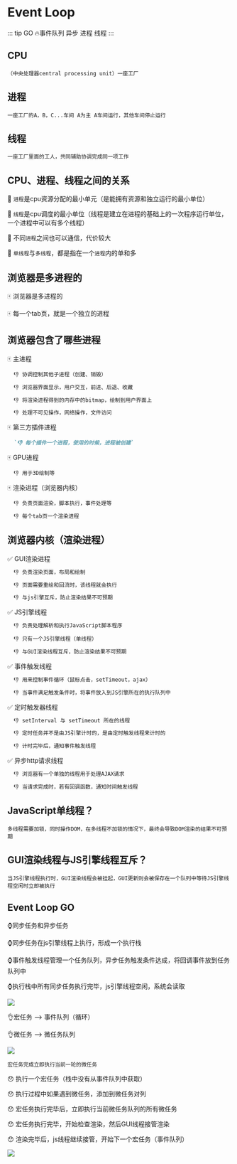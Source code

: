 # Event Loop

::: tip GO
:fire:事件队列 异步 进程 线程
:::

## CPU

`（中央处理器central processing unit）一座工厂`

## 进程

`一座工厂的A，B，C...车间 A为主 A车间运行，其他车间停止运行`

## 线程

`一座工厂里面的工人，共同辅助协调完成同一项工作`

## CPU、进程、线程之间的关系

🐶 `进程`是cpu资源分配的最小单元（是能拥有资源和独立运行的最小单位）

🐶 `线程`是cpu调度的最小单位（线程是建立在进程的基础上的一次程序运行单位，一个进程中可以有多个线程）

🐶 不同`进程`之间也可以通信，代价较大

🐶 `单线程`与`多线程`，都是指在一个`进程`内的单和多

## 浏览器是多进程的

🀄️ 浏览器是多进程的

🀄️ 每一个tab页，就是一个独立的进程

## 浏览器包含了哪些进程

🀄️ 主进程

```md
  👎 协调控制其他子进程（创建、销毁）

  👎 浏览器界面显示，用户交互，前进、后退、收藏

  👎 将渲染进程得到的内存中的bitmap，绘制到用户界面上

  👎 处理不可见操作，网络操作，文件访问
```

🀄️ 第三方插件进程

```md
  `👎 每个插件一个进程，使用的时候，进程被创建`
```

🀄️ GPU进程

```md
  👎 用于3D绘制等
```

🀄️ 渲染进程（浏览器内核）

```md
  👎 负责页面渲染，脚本执行，事件处理等

  👎 每个tab页一个渲染进程
```

## 浏览器内核（渲染进程）

✅ GUI渲染进程

```md
  👎 负责渲染页面，布局和绘制

  👎 页面需要重绘和回流时，该线程就会执行

  👎 与js引擎互斥，防止渲染结果不可预期
```

✅ JS引擎线程

```md
  👎 负责处理解析和执行JavaScript脚本程序
  
  👎 只有一个JS引擎线程（单线程）

  👎 与GUI渲染线程互斥，防止渲染结果不可预期
```

✅ 事件触发线程

```md
  👎 用来控制事件循环（鼠标点击，setTimeout，ajax）

  👎 当事件满足触发条件时，将事件放入到JS引擎所在的执行队列中
```

✅ 定时触发器线程

```md
  👎 setInterval 与 setTimeout 所在的线程

  👎 定时任务并不是由JS引擎计时的，是由定时触发线程来计时的

  👎 计时完毕后，通知事件触发线程
```

✅ 异步http请求线程

```md
  👎 浏览器有一个单独的线程用于处理AJAX请求

  👎 当请求完成时，若有回调函数，通知时间触发线程
```

## JavaScript单线程？

`多线程需要加锁，同时操作DOM，在多线程不加锁的情况下，最终会导致DOM渲染的结果不可预期`

## GUI渲染线程与JS引擎线程互斥？

`当JS引擎线程执行时，GUI渲染线程会被挂起，GUI更新则会被保存在一个队列中等待JS引擎线程空闲时立即被执行`

## Event Loop GO

⌚️同步任务和异步任务

⌚️同步任务在js引擎线程上执行，形成一个执行栈

⌚️事件触发线程管理一个任务队列，异步任务触发条件达成，将回调事件放到任务队列中

⌚️执行栈中所有同步任务执行完毕，js引擎线程空闲，系统会读取

<img src="/assets/images/001.png" />

👌宏任务 --> 事件队列（循环）

👌微任务 --> 微任务队列

<img src="/assets/images/002.png" />

`宏任务完成立即执行当前一轮的微任务`

  😯 执行一个宏任务（栈中没有从事件队列中获取）

  😯 执行过程中如果遇到微任务，添加到微任务对列

  😯 宏任务执行完毕后，立即执行当前微任务队列的所有微任务

  😯 宏任务执行完毕，开始检查渲染，然后GUI线程接管渲染

  😯 渲染完毕后，js线程继续接管，开始下一个宏任务（事件队列）

<img src="/assets/images/003.png" />